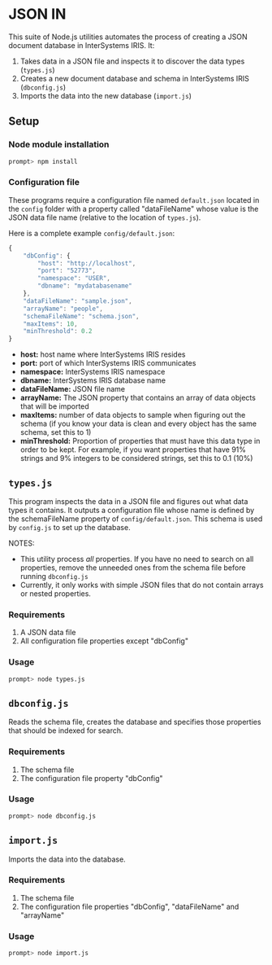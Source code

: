 # JSON IN

This suite of Node.js utilities automates the process of creating a JSON document database in InterSystems IRIS. It:

1. Takes data in a JSON file and inspects it to discover the data types (`types.js`)
2. Creates a new document database and schema in InterSystems IRIS (`dbconfig.js`)
3. Imports the data into the new database (`import.js`)

## Setup

### Node module installation

```sh
prompt> npm install
```

### Configuration file

These programs require a configuration file named `default.json` located in the `config` folder with a property called "dataFileName" whose value is the JSON data file name (relative to the location of `types.js`).

Here is a complete example `config/default.json`:

```JavaScript
{
    "dbConfig": {
        "host": "http://localhost",
        "port": "52773",
        "namespace": "USER",
        "dbname": "mydatabasename"
    },
    "dataFileName": "sample.json",
    "arrayName": "people",
    "schemaFileName": "schema.json",
    "maxItems": 10,
    "minThreshold": 0.2
}
```

- **host:** host name where InterSystems IRIS resides
- **port:** port of which InterSystems IRIS communicates
- **namespace:** InterSystems IRIS namespace
- **dbname:** InterSystems IRIS database name
- **dataFileName:** JSON file name
- **arrayName:** The JSON property that contains an array of data objects that will be imported
- **maxItems:** number of data objects to sample when figuring out the schema (if you know your data is clean and every object has the same schema, set this to 1)
- **minThreshold:** Proportion of properties that must have this data type in order to be kept. For example, if you want properties that have 91% strings and 9% integers to be considered strings, set this to 0.1 (10%)

## `types.js`

This program inspects the data in a JSON file and figures out what data types it contains. It outputs a configuration file whose name is defined by the schemaFileName property of `config/default.json`. This schema is used by `config.js` to set up the database. 

NOTES: 

- This utility process _all_ properties. If you have no need to search on all properties, remove the unneeded ones from the schema file before running `dbconfig.js`
- Currently, it only works with simple JSON files that do not contain arrays or nested properties.

### Requirements

1. A JSON data file
2. All configuration file properties except "dbConfig"

### Usage

```sh
prompt> node types.js
```

## `dbconfig.js`

Reads the schema file, creates the database and specifies those properties that should be indexed for search.

### Requirements

1. The schema file
2. The configuration file property "dbConfig"

### Usage

```sh
prompt> node dbconfig.js
```

## `import.js`

Imports the data into the database.

### Requirements

1. The schema file
2. The configuration file properties "dbConfig", "dataFileName" and "arrayName"

### Usage

```sh
prompt> node import.js
```